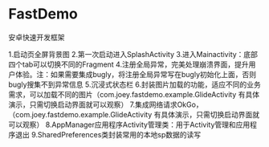 # FastDemo
安卓快速开发框架

1.启动页全屏背景图
2.第一次启动进入SplashActivity
3.进入Mainactivity：底部四个tab可以切换不同的Fragment
4.注册全局异常，完美处理崩溃界面，提升用户体验。注：如果需要集成bugly，将注册全局异常写在bugly初始化上面，否则bugly搜集不到异常信息
5.沉浸式状态栏
6.封装图片加载的功能，适应不同的业务需求，可以加载不同的图片（com.joey.fastdemo.example.GlideActivity 有具体演示，只需切换启动界面就可以观察）
7.集成网络请求OkGo，（com.joey.fastdemo.example.GlideActivity 有具体演示，只需切换启动界面就可以观察）
8.AppManager应用程序Activity管理类：用于Activity管理和应用程序退出
9.SharedPreferences类封装常用的本地sp数据的读写
